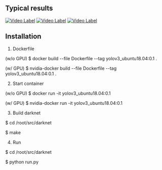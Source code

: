 ## Typical results

[![Video Label](http://img.youtube.com/vi/LAoADjwoW4Q/0.jpg)](https://www.youtube.com/watch?v=LAoADjwoW4Q)
[![Video Label](http://img.youtube.com/vi/E5L7IvL8ZNI/0.jpg)](https://www.youtube.com/watch?v=E5L7IvL8ZNI)
[![Video Label](http://img.youtube.com/vi/Ch7XqJ3e_R8/0.jpg)](https://www.youtube.com/watch?v=Ch7XqJ3e_R8)

## Installation

1. Dockerfile
 
 (w/o GPU) $ docker build --file Dockerfile --tag yolov3_ubuntu18.04:0.1 .

 (w/  GPU) $ nvidia-docker build --file Dockerfile --tag yolov3_ubuntu18.04:0.1 .

2. Start container

 (w/o GPU) $ docker run -it yolov3_ubuntu18.04:0.1
 
 (w/  GPU) $ nvidia-docker run -it yolov3_ubuntu18.04:0.1

3. Build darknet

 $ cd /root/src/darknet
 
 $ make

4. Run

 $ cd /root/src/darknet
 
 $ python run.py



